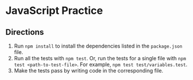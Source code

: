 # JavaScript Practice

## Directions

1. Run `npm install` to install the dependencies listed in the `package.json` file.
2. Run all the tests with `npm test`. Or, run the tests for a single file with `npm test <path-to-test-file>`. For example, `npm test test/variables.test`.
3. Make the tests pass by writing code in the corresponding file.
